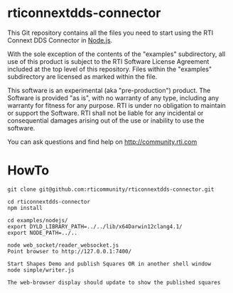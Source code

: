 rticonnextdds-connector
=======================
This Git repository contains all the files you need to start using the 
RTI Connext DDS Connector in [Node.js](https://nodejs.org/).

With the sole exception of the contents of the "examples" subdirectory, all use
of this product is subject to the RTI Software License Agreement included at 
the top level of this repository.  Files within the "examples" subdirectory are
licensed as marked within the file.

This software is an experimental (aka "pre-production") product. The Software is
provided "as is", with no warranty of any type, including any warranty for
fitness for any purpose. RTI is under no obligation to maintain or
support the Software. RTI shall not be liable for any incidental or
consequential  damages arising out of the use or inability to use the software.

You can ask questions and find help on http://community.rti.com

HowTo
=====
    git clone git@github.com:rticommunity/rticonnextdds-connector.git

    cd rticonnextdds-connector
    npm install

    cd examples/nodejs/
    export DYLD_LIBRARY_PATH=../../lib/x64Darwin12clang4.1/
    export NODE_PATH=../..

    node web_socket/reader_websocket.js 
    Point browser to http://127.0.0.1:7400/

    Start Shapes Demo and publish Squares OR in another shell window
    node simple/writer.js
    
    The web-browser display should update to show the published squares